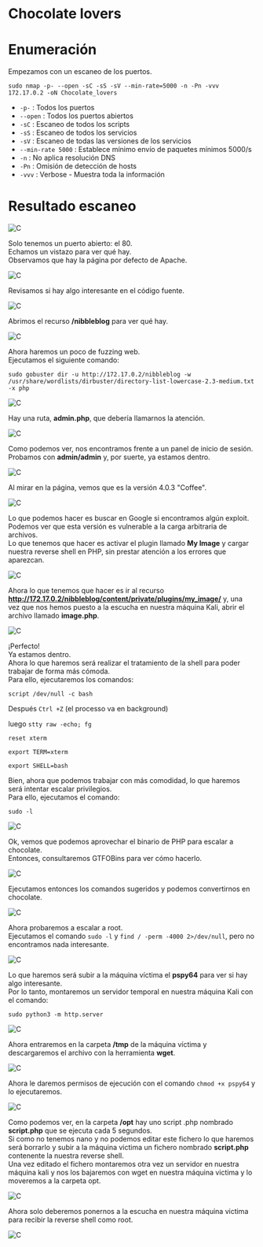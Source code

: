 # Chocolate lovers

# Enumeración

Empezamos con un escaneo de los puertos.  

`sudo nmap -p- --open -sC -sS -sV --min-rate=5000 -n -Pn -vvv 172.17.0.2 -oN Chocolate_lovers`

- `-p-` : Todos los puertos
- `--open` : Todos los puertos abiertos
- `-sC` : Escaneo de todos los scripts
- `-sS` : Escaneo de todos los servicios
- `-sV` : Escaneo de todas las versiones de los servicios
- `--min-rate 5000` : Establece mínimo envío de paquetes mínimos 5000/s
- `-n` : No aplica resolución DNS
- `-Pn` : Omisión de detección de hosts
- `-vvv` : Verbose - Muestra toda la información

# Resultado escaneo

![C](https://github.com/giustiand/DockerLabs-Writeups/blob/main/F%C3%A1cil/images/chocolate_lovers/C_1.jpg)   

Solo tenemos un puerto abierto: el 80.   
Echamos un vistazo para ver qué hay.   
Observamos que hay la página por defecto de Apache.  

![C](https://github.com/giustiand/DockerLabs-Writeups/blob/main/F%C3%A1cil/images/chocolate_lovers/C_2.jpg)     

Revisamos si hay algo interesante en el código fuente.  

![C](https://github.com/giustiand/DockerLabs-Writeups/blob/main/F%C3%A1cil/images/chocolate_lovers/C_3.jpg)     

Abrimos el recurso **/nibbleblog** para ver qué hay.  

![C](https://github.com/giustiand/DockerLabs-Writeups/blob/main/F%C3%A1cil/images/chocolate_lovers/C_4.jpg)      

Ahora haremos un poco de fuzzing web.    
Ejecutamos el siguiente comando:    

`sudo gobuster dir -u http://172.17.0.2/nibbleblog -w /usr/share/wordlists/dirbuster/directory-list-lowercase-2.3-medium.txt -x php`  

![C](https://github.com/giustiand/DockerLabs-Writeups/blob/main/F%C3%A1cil/images/chocolate_lovers/C_5.jpg)      

Hay una ruta, **admin.php**, que debería llamarnos la atención.    

![C](https://github.com/giustiand/DockerLabs-Writeups/blob/main/F%C3%A1cil/images/chocolate_lovers/C_6.jpg)       

Como podemos ver, nos encontramos frente a un panel de inicio de sesión.    
Probamos con **admin/admin** y, por suerte, ya estamos dentro.  

![C](https://github.com/giustiand/DockerLabs-Writeups/blob/main/F%C3%A1cil/images/chocolate_lovers/C_7.jpg)       

Al mirar en la página, vemos que es la versión 4.0.3 "Coffee".  

![C](https://github.com/giustiand/DockerLabs-Writeups/blob/main/F%C3%A1cil/images/chocolate_lovers/C_8.jpg)      

Lo que podemos hacer es buscar en Google si encontramos algún exploit.   
Podemos ver que esta versión es vulnerable a la carga arbitraria de archivos.   
Lo que tenemos que hacer es activar el plugin llamado **My Image** y cargar nuestra reverse shell en PHP, sin prestar atención a los errores que aparezcan.  

![C](https://github.com/giustiand/DockerLabs-Writeups/blob/main/F%C3%A1cil/images/chocolate_lovers/C_9.jpg)        

Ahora lo que tenemos que hacer es ir al recurso **http://172.17.0.2/nibbleblog/content/private/plugins/my_image/** y, una vez que nos hemos puesto a la escucha en nuestra máquina Kali, abrir el archivo llamado **image.php**.    

![C](https://github.com/giustiand/DockerLabs-Writeups/blob/main/F%C3%A1cil/images/chocolate_lovers/C_10.jpg)        

¡Perfecto!  
Ya estamos dentro.  
Ahora lo que haremos será realizar el tratamiento de la shell para poder trabajar de forma más cómoda.  
Para ello, ejecutaremos los comandos:  

`script /dev/null -c bash` 

Después `Ctrl +Z` (el processo va en background)  

luego `stty raw -echo; fg` 

`reset xterm`

`export TERM=xterm`

`export SHELL=bash`  

Bien, ahora que podemos trabajar con más comodidad, lo que haremos será intentar escalar privilegios.    
Para ello, ejecutamos el comando:   

`sudo -l`  

![C](https://github.com/giustiand/DockerLabs-Writeups/blob/main/F%C3%A1cil/images/chocolate_lovers/C_11.jpg)     

Ok, vemos que podemos aprovechar el binario de PHP para escalar a chocolate.    
Entonces, consultaremos GTFOBins para ver cómo hacerlo.    

![C](https://github.com/giustiand/DockerLabs-Writeups/blob/main/F%C3%A1cil/images/chocolate_lovers/C_12.jpg)       

Ejecutamos entonces los comandos sugeridos y podemos convertirnos en chocolate.  

![C](https://github.com/giustiand/DockerLabs-Writeups/blob/main/F%C3%A1cil/images/chocolate_lovers/C_13.jpg)         

Ahora probaremos a escalar a root.   
Ejecutamos el comando `sudo -l` y `find / -perm -4000 2>/dev/null`, pero no encontramos nada interesante.  

![C](https://github.com/giustiand/DockerLabs-Writeups/blob/main/F%C3%A1cil/images/chocolate_lovers/C_14.jpg)   

Lo que haremos será subir a la máquina víctima el **pspy64** para ver si hay algo interesante.  
Por lo tanto, montaremos un servidor temporal en nuestra máquina Kali con el comando:   

`sudo python3 -m http.server`

![C](https://github.com/giustiand/DockerLabs-Writeups/blob/main/F%C3%A1cil/images/chocolate_lovers/C_15.jpg)     

Ahora entraremos en la carpeta **/tmp** de la máquina víctima y descargaremos el archivo con la herramienta **wget**.    

![C](https://github.com/giustiand/DockerLabs-Writeups/blob/main/F%C3%A1cil/images/chocolate_lovers/C_16.jpg)       

Ahora le daremos permisos de ejecución con el comando `chmod +x pspy64` y lo ejecutaremos.  

![C](https://github.com/giustiand/DockerLabs-Writeups/blob/main/F%C3%A1cil/images/chocolate_lovers/C_17.jpg)    

Como podemos ver, en la carpeta **/opt** hay uno script .php nombrado **script.php** que se ejecuta cada 5 segundos.  
Si como no tenemos nano y no podemos editar este fichero lo que haremos será borrarlo y subir a la máquina victima un fichero nombrado **script.php** contenente la nuestra reverse shell.  
Una vez editado el fichero montaremos otra vez un servidor en nuestra máquina kali y nos los bajaremos con wget en nuestra máquina victima y lo moveremos a la carpeta opt.  

![C](https://github.com/giustiand/DockerLabs-Writeups/blob/main/F%C3%A1cil/images/chocolate_lovers/C_18.jpg)    

Ahora solo deberemos ponernos a la escucha en nuestra máquina victima para recibir la reverse shell como root.  

![C](https://github.com/giustiand/DockerLabs-Writeups/blob/main/F%C3%A1cil/images/chocolate_lovers/C_19.jpg)      

















